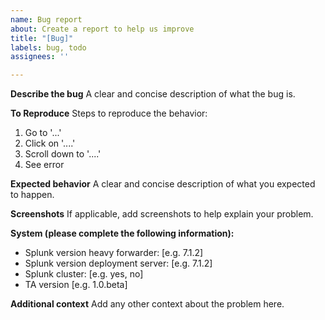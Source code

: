 ```yaml
---
name: Bug report
about: Create a report to help us improve
title: "[Bug]"
labels: bug, todo
assignees: ''

---
```


**Describe the bug**
A clear and concise description of what the bug is.

**To Reproduce**
Steps to reproduce the behavior:
1. Go to '...'
2. Click on '....'
3. Scroll down to '....'
4. See error

**Expected behavior**
A clear and concise description of what you expected to happen.

**Screenshots**
If applicable, add screenshots to help explain your problem.

**System (please complete the following information):**
 - Splunk version heavy forwarder: [e.g. 7.1.2]
 - Splunk version deployment server: [e.g. 7.1.2]
 - Splunk cluster: [e.g. yes, no]
 - TA version [e.g. 1.0.beta]

**Additional context**
Add any other context about the problem here.

